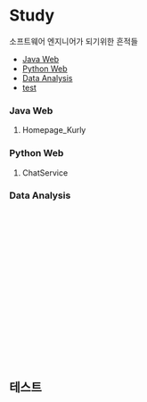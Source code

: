 # Study

소프트웨어 엔지니어가 되기위한 흔적들


<!-- TOC -->
- [Java Web](#java-web)
- [Python Web](#python-web)
- [Data Analysis](#data-analysis)
- [test](#테스트)

<!-- /TOC -->
  

### Java Web
1. Homepage_Kurly
   


### Python Web
1. ChatService

### Data Analysis
<br><br><br><br><br><br><br><br>
<br><br><br><br><br><br><br><br>
   
## 테스트




